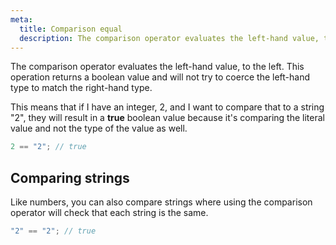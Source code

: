 ```yaml
---
meta:
  title: Comparison equal
  description: The comparison operator evaluates the left-hand value, to the left. This operation returns a boolean value and will not try to coerce the left-hand type to match the right-hand type.
---
```


The comparison operator evaluates the left-hand value, to the left. This
operation returns a boolean value and will not try to coerce the
left-hand type to match the right-hand type.

This means that if I have an integer, 2, and I want to compare that to a
string "2", they will result in a **true** boolean value
because it's comparing the literal value and not the type of the value
as well.

```javascript
2 == "2"; // true
```

## Comparing strings

Like numbers, you can also compare strings where using the comparison
operator will check that each string is the same.

```javascript
"2" == "2"; // true
```
